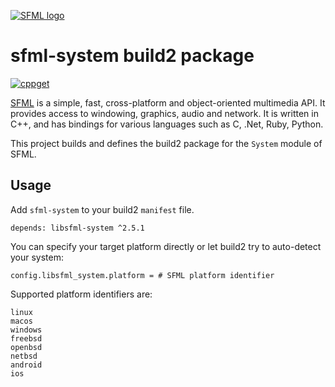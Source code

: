[![SFML logo](https://www.sfml-dev.org/images/logo.png)](https://www.sfml-dev.org)

# sfml-system build2 package

[![cppget](https://img.shields.io/website/https/cppget.org/libsfml-system.svg?down_message=offline&label=cppget.org&up_color=blue&up_message=online)](https://cppget.org/libsfml-system)

[SFML](https://www.sfml-dev.org) is a simple, fast, cross-platform and object-oriented multimedia API. It provides access to windowing, graphics, audio and network. It is written in C++, and has bindings for various languages such as C, .Net, Ruby, Python.

This project builds and defines the build2 package for the `System` module of SFML.

## Usage

Add `sfml-system` to your build2 `manifest` file.

```
depends: libsfml-system ^2.5.1
```

You can specify your target platform directly or let build2 try to auto-detect your system:

```
config.libsfml_system.platform = # SFML platform identifier
```

Supported platform identifiers are:

```
linux
macos
windows
freebsd
openbsd
netbsd
android
ios
```
